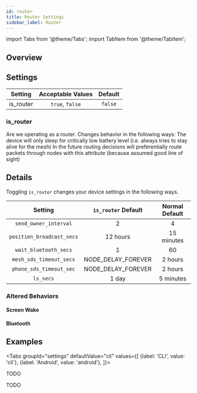 ```yaml
---
id: router
title: Router Settings
sidebar_label: Router
---
```

import Tabs from '@theme/Tabs';
import TabItem from '@theme/TabItem';


## Overview



## Settings

| Setting | Acceptable Values | Default |
| :-----: | :---------------: | :-----: |
| is_router | `true`, `false` | `false` |

### is_router

Are we operating as a router. Changes behavior in the following ways: The device will only sleep for critically low battery level (i.e. always tries to stay alive for the mesh) In the future routing decisions will preferentially route packets through nodes with this attribute (because assumed good line of sight)

## Details

Toggling `is_router` changes your device settings in the following ways.

| Setting | `is_router` Default | Normal Default |
| :-----: | :-----------------: | :------------: |
| `send_owner_interval` | 2 | 4 |
| `position_broadcast_secs` | 12 hours | 15 minutes |
| `wait_bluetooth_secs` | 1 | 60 |
| `mesh_sds_timeout_secs` | NODE_DELAY_FOREVER | 2 hours |
| `phone_sds_timeout_sec` | NODE_DELAY_FOREVER | 2 hours |
| `ls_secs` | 1 day | 5 minutes |

### Altered Behaviors
#### Screen Wake
#### Bluetooth

## Examples

<Tabs
  groupId="settings"
  defaultValue="cli"
  values={[
    {label: 'CLI', value: 'cli'},
    {label: 'Android', value: 'android'},
  ]}>
  <TabItem value="cli">

  TODO

  </TabItem>
  <TabItem value="android">

  TODO

  </TabItem>
</Tabs>
